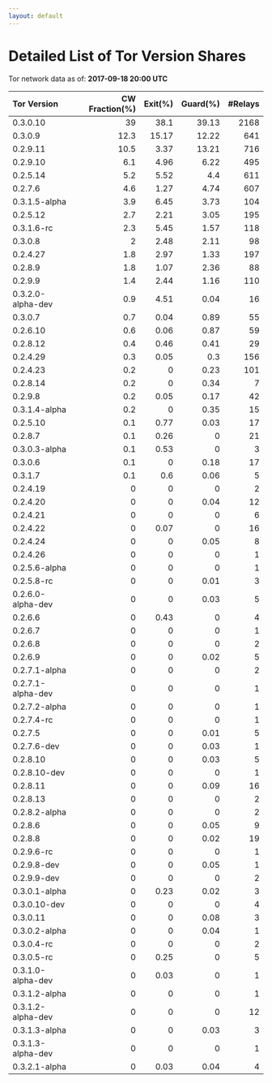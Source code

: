 ```yaml
---
layout: default
---
```



# Detailed List of Tor Version Shares

Tor network data as of: **2017-09-18 20:00 UTC**

| Tor Version       |   CW Fraction(%) |   Exit(%) |   Guard(%) |   #Relays |
|:------------------|-----------------:|----------:|-----------:|----------:|
| 0.3.0.10          |             39   |     38.1  |      39.13 |      2168 |
| 0.3.0.9           |             12.3 |     15.17 |      12.22 |       641 |
| 0.2.9.11          |             10.5 |      3.37 |      13.21 |       716 |
| 0.2.9.10          |              6.1 |      4.96 |       6.22 |       495 |
| 0.2.5.14          |              5.2 |      5.52 |       4.4  |       611 |
| 0.2.7.6           |              4.6 |      1.27 |       4.74 |       607 |
| 0.3.1.5-alpha     |              3.9 |      6.45 |       3.73 |       104 |
| 0.2.5.12          |              2.7 |      2.21 |       3.05 |       195 |
| 0.3.1.6-rc        |              2.3 |      5.45 |       1.57 |       118 |
| 0.3.0.8           |              2   |      2.48 |       2.11 |        98 |
| 0.2.4.27          |              1.8 |      2.97 |       1.33 |       197 |
| 0.2.8.9           |              1.8 |      1.07 |       2.36 |        88 |
| 0.2.9.9           |              1.4 |      2.44 |       1.16 |       110 |
| 0.3.2.0-alpha-dev |              0.9 |      4.51 |       0.04 |        16 |
| 0.3.0.7           |              0.7 |      0.04 |       0.89 |        55 |
| 0.2.6.10          |              0.6 |      0.06 |       0.87 |        59 |
| 0.2.8.12          |              0.4 |      0.46 |       0.41 |        29 |
| 0.2.4.29          |              0.3 |      0.05 |       0.3  |       156 |
| 0.2.4.23          |              0.2 |      0    |       0.23 |       101 |
| 0.2.8.14          |              0.2 |      0    |       0.34 |         7 |
| 0.2.9.8           |              0.2 |      0.05 |       0.17 |        42 |
| 0.3.1.4-alpha     |              0.2 |      0    |       0.35 |        15 |
| 0.2.5.10          |              0.1 |      0.77 |       0.03 |        17 |
| 0.2.8.7           |              0.1 |      0.26 |       0    |        21 |
| 0.3.0.3-alpha     |              0.1 |      0.53 |       0    |         3 |
| 0.3.0.6           |              0.1 |      0    |       0.18 |        17 |
| 0.3.1.7           |              0.1 |      0.6  |       0.06 |         5 |
| 0.2.4.19          |              0   |      0    |       0    |         2 |
| 0.2.4.20          |              0   |      0    |       0.04 |        12 |
| 0.2.4.21          |              0   |      0    |       0    |         6 |
| 0.2.4.22          |              0   |      0.07 |       0    |        16 |
| 0.2.4.24          |              0   |      0    |       0.05 |         8 |
| 0.2.4.26          |              0   |      0    |       0    |         1 |
| 0.2.5.6-alpha     |              0   |      0    |       0    |         1 |
| 0.2.5.8-rc        |              0   |      0    |       0.01 |         3 |
| 0.2.6.0-alpha-dev |              0   |      0    |       0.03 |         5 |
| 0.2.6.6           |              0   |      0.43 |       0    |         4 |
| 0.2.6.7           |              0   |      0    |       0    |         1 |
| 0.2.6.8           |              0   |      0    |       0    |         2 |
| 0.2.6.9           |              0   |      0    |       0.02 |         5 |
| 0.2.7.1-alpha     |              0   |      0    |       0    |         2 |
| 0.2.7.1-alpha-dev |              0   |      0    |       0    |         1 |
| 0.2.7.2-alpha     |              0   |      0    |       0    |         1 |
| 0.2.7.4-rc        |              0   |      0    |       0    |         1 |
| 0.2.7.5           |              0   |      0    |       0.01 |         5 |
| 0.2.7.6-dev       |              0   |      0    |       0.03 |         1 |
| 0.2.8.10          |              0   |      0    |       0.03 |         5 |
| 0.2.8.10-dev      |              0   |      0    |       0    |         1 |
| 0.2.8.11          |              0   |      0    |       0.09 |        16 |
| 0.2.8.13          |              0   |      0    |       0    |         2 |
| 0.2.8.2-alpha     |              0   |      0    |       0    |         2 |
| 0.2.8.6           |              0   |      0    |       0.05 |         9 |
| 0.2.8.8           |              0   |      0    |       0.02 |        19 |
| 0.2.9.6-rc        |              0   |      0    |       0    |         1 |
| 0.2.9.8-dev       |              0   |      0    |       0.05 |         1 |
| 0.2.9.9-dev       |              0   |      0    |       0    |         2 |
| 0.3.0.1-alpha     |              0   |      0.23 |       0.02 |         3 |
| 0.3.0.10-dev      |              0   |      0    |       0    |         4 |
| 0.3.0.11          |              0   |      0    |       0.08 |         3 |
| 0.3.0.2-alpha     |              0   |      0    |       0.04 |         1 |
| 0.3.0.4-rc        |              0   |      0    |       0    |         2 |
| 0.3.0.5-rc        |              0   |      0.25 |       0    |         5 |
| 0.3.1.0-alpha-dev |              0   |      0.03 |       0    |         1 |
| 0.3.1.2-alpha     |              0   |      0    |       0    |         1 |
| 0.3.1.2-alpha-dev |              0   |      0    |       0    |        12 |
| 0.3.1.3-alpha     |              0   |      0    |       0.03 |         3 |
| 0.3.1.3-alpha-dev |              0   |      0    |       0    |         1 |
| 0.3.2.1-alpha     |              0   |      0.03 |       0.04 |         4 |